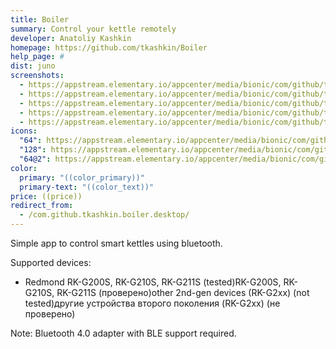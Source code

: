 ```yaml
---
title: Boiler
summary: Control your kettle remotely
developer: Anatoliy Kashkin
homepage: https://github.com/tkashkin/Boiler
help_page: #
dist: juno
screenshots:
  - https://appstream.elementary.io/appcenter/media/bionic/com/github/tkashkin.boiler/034DEB3A22A8E548877646A9D6575E48/screenshots/image-1_orig.png
  - https://appstream.elementary.io/appcenter/media/bionic/com/github/tkashkin.boiler/034DEB3A22A8E548877646A9D6575E48/screenshots/image-2_orig.png
  - https://appstream.elementary.io/appcenter/media/bionic/com/github/tkashkin.boiler/034DEB3A22A8E548877646A9D6575E48/screenshots/image-3_orig.png
  - https://appstream.elementary.io/appcenter/media/bionic/com/github/tkashkin.boiler/034DEB3A22A8E548877646A9D6575E48/screenshots/image-4_orig.png
  - https://appstream.elementary.io/appcenter/media/bionic/com/github/tkashkin.boiler/034DEB3A22A8E548877646A9D6575E48/screenshots/image-5_orig.png
icons:
  "64": https://appstream.elementary.io/appcenter/media/bionic/com/github/tkashkin.boiler/034DEB3A22A8E548877646A9D6575E48/icons/64x64/com.github.tkashkin.boiler_com.github.tkashkin.boiler.png
  "128": https://appstream.elementary.io/appcenter/media/bionic/com/github/tkashkin.boiler/034DEB3A22A8E548877646A9D6575E48/icons/128x128/com.github.tkashkin.boiler_com.github.tkashkin.boiler.png
  "64@2": https://appstream.elementary.io/appcenter/media/bionic/com/github/tkashkin.boiler/034DEB3A22A8E548877646A9D6575E48/icons/64x64@2/com.github.tkashkin.boiler_com.github.tkashkin.boiler.png
color:
  primary: "((color_primary))"
  primary-text: "((color_text))"
price: ((price))
redirect_from:
  - /com.github.tkashkin.boiler.desktop/
---
```


<p>Simple app to control smart kettles using bluetooth.</p>
<p>Supported devices:</p>
<ul>
  <li>Redmond
				RK-G200S, RK-G210S, RK-G211S (tested)RK-G200S, RK-G210S, RK-G211S (проверено)other 2nd-gen devices (RK-G2xx) (not tested)другие устройства второго поколения (RK-G2xx) (не проверено)</li>
</ul>
<p>Note: Bluetooth 4.0 adapter with BLE support required.</p>